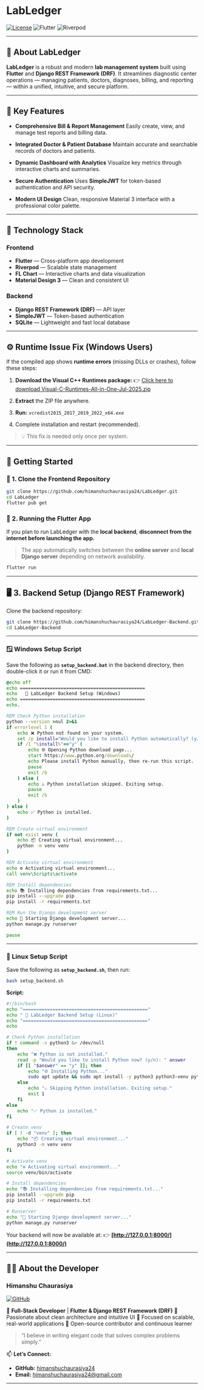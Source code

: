 # LabLedger

[![License](https://img.shields.io/badge/License-Apache%202.0-blue.svg)](https://opensource.org/licenses/Apache-2.0)
![Flutter](https://img.shields.io/badge/Flutter-02569B?logo=flutter\&logoColor=white)
![Riverpod](https://img.shields.io/badge/Riverpod-40C4FF?logo=flutter\&logoColor=white)

---

## 🧪 About LabLedger

**LabLedger** is a robust and modern **lab management system** built using **Flutter** and **Django REST Framework (DRF)**.
It streamlines diagnostic center operations — managing patients, doctors, diagnoses, billing, and reporting — within a unified, intuitive, and secure platform.

---

## 🔑 Key Features

* **Comprehensive Bill & Report Management**
  Easily create, view, and manage test reports and billing data.

* **Integrated Doctor & Patient Database**
  Maintain accurate and searchable records of doctors and patients.

* **Dynamic Dashboard with Analytics**
  Visualize key metrics through interactive charts and summaries.

* **Secure Authentication**
  Uses **SimpleJWT** for token-based authentication and API security.

* **Modern UI Design**
  Clean, responsive Material 3 interface with a professional color palette.

---

## 🧰 Technology Stack

### Frontend

* **Flutter** — Cross-platform app development
* **Riverpod** — Scalable state management
* **FL Chart** — Interactive charts and data visualization
* **Material Design 3** — Clean and consistent UI

### Backend

* **Django REST Framework (DRF)** — API layer
* **SimpleJWT** — Token-based authentication
* **SQLite** — Lightweight and fast local database

---

## ⚙️ Runtime Issue Fix (Windows Users)

If the compiled app shows **runtime errors** (missing DLLs or crashes), follow these steps:

1. **Download the Visual C++ Runtimes package:**
   👉 [Click here to download Visual-C-Runtimes-All-in-One-Jul-2025.zip](https://www.techpowerup.com/download/visual-c-redistributable-runtime-package-all-in-one/)

2. **Extract** the ZIP file anywhere.

3. **Run:** `vcredist2015_2017_2019_2022_x64.exe`

4. Complete installation and restart (recommended).

> 💡 This fix is needed only once per system.

---

## 🚀 Getting Started

### 🧩 1. Clone the Frontend Repository

```bash
git clone https://github.com/himanshuchaurasiya24/LabLedger.git
cd LabLedger
flutter pub get
```

### 🧠 2. Running the Flutter App

If you plan to run LabLedger with the **local backend**,
**disconnect from the internet before launching the app.**

> The app automatically switches between the **online server** and **local Django server** depending on network availability.

```bash
flutter run
```

---

## 🖥️ 3. Backend Setup (Django REST Framework)

Clone the backend repository:

```bash
git clone https://github.com/himanshuchaurasiya24/LabLedger-Backend.git
cd LabLedger-Backend
```

---

### 🪟 Windows Setup Script

Save the following as **`setup_backend.bat`** in the backend directory, then double-click it or run it from CMD:

```bat
@echo off
echo ==============================================
echo   🚀 LabLedger Backend Setup (Windows)
echo ==============================================
echo.

REM Check Python installation
python --version >nul 2>&1
if errorlevel 1 (
    echo ❌ Python not found on your system.
    set /p install="Would you like to install Python automatically? (y/n): "
    if /I "%install%"=="y" (
        echo 🌐 Opening Python download page...
        start https://www.python.org/downloads/
        echo Please install Python manually, then re-run this script.
        pause
        exit /b
    ) else (
        echo ⚠️ Python installation skipped. Exiting setup.
        pause
        exit /b
    )
) else (
    echo ✅ Python is installed.
)

REM Create virtual environment
if not exist venv (
    echo 📦 Creating virtual environment...
    python -m venv venv
)

REM Activate virtual environment
echo ⚙️ Activating virtual environment...
call venv\Scripts\activate

REM Install dependencies
echo 📚 Installing dependencies from requirements.txt...
pip install --upgrade pip
pip install -r requirements.txt

REM Run the Django development server
echo 🚀 Starting Django development server...
python manage.py runserver

pause
```

---

### 🐧 Linux Setup Script

Save the following as **`setup_backend.sh`**, then run:

```bash
bash setup_backend.sh
```

**Script:**

```bash
#!/bin/bash
echo "=============================================="
echo " 🚀 LabLedger Backend Setup (Linux)"
echo "=============================================="
echo

# Check Python installation
if ! command -v python3 &> /dev/null
then
    echo "❌ Python is not installed."
    read -p "Would you like to install Python now? (y/n): " answer
    if [[ "$answer" == "y" ]]; then
        echo "🌐 Installing Python..."
        sudo apt update && sudo apt install -y python3 python3-venv python3-pip
    else
        echo "⚠️ Skipping Python installation. Exiting setup."
        exit 1
    fi
else
    echo "✅ Python is installed."
fi

# Create venv
if [ ! -d "venv" ]; then
    echo "📦 Creating virtual environment..."
    python3 -m venv venv
fi

# Activate venv
echo "⚙️ Activating virtual environment..."
source venv/bin/activate

# Install dependencies
echo "📚 Installing dependencies from requirements.txt..."
pip install --upgrade pip
pip install -r requirements.txt

# Runserver
echo "🚀 Starting Django development server..."
python manage.py runserver
```

Your backend will now be available at:
👉 **[http://127.0.0.1:8000/](http://127.0.0.1:8000/)**

---

## 👨‍💻 About the Developer

### **Himanshu Chaurasiya**

[![GitHub](https://img.shields.io/badge/GitHub-himanshuchaurasiya24-181717?style=for-the-badge\&logo=github)](https://github.com/himanshuchaurasiya24)

🔹 **Full-Stack Developer** | **Flutter & Django REST Framework (DRF)**
🔹 Passionate about clean architecture and intuitive UI
🔹 Focused on scalable, real-world applications
🔹 Open-source contributor and continuous learner

> “I believe in writing elegant code that solves complex problems simply.”

📫 **Let’s Connect:**

* **GitHub:** [himanshuchaurasiya24](https://github.com/himanshuchaurasiya24)
* **Email:** [himanshuchaurasiya24@gmail.com](mailto:himanshuchaurasiya24@gmail.com)

---
